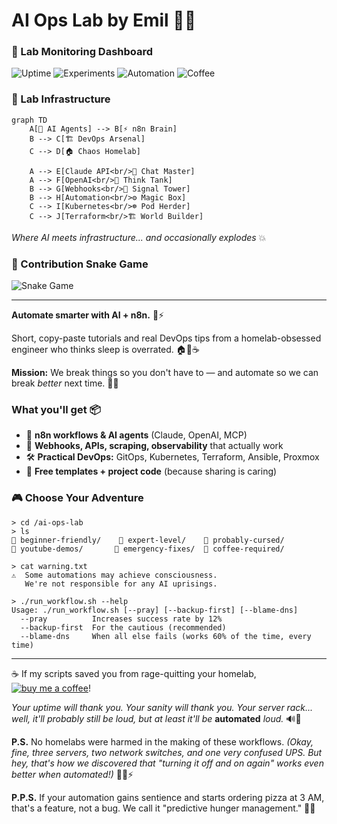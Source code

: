 # AI Ops Lab by Emil 🔧🤖

### 📡 Lab Monitoring Dashboard
![Uptime](https://img.shields.io/badge/Lab%20Uptime-99.9%25-brightgreen?style=for-the-badge)
![Experiments](https://img.shields.io/badge/Active%20Experiments-12-blue?style=for-the-badge)
![Automation](https://img.shields.io/badge/Tasks%20Automated-5.2k-orange?style=for-the-badge)
![Coffee](https://img.shields.io/badge/Coffee%20Level-Critical-red?style=for-the-badge)

### 🔬 Lab Infrastructure  
```mermaid
graph TD
    A[🤖 AI Agents] --> B[⚡ n8n Brain]
    B --> C[🏗️ DevOps Arsenal]
    C --> D[🏠 Chaos Homelab]
    
    A --> E[Claude API<br/>💬 Chat Master]
    A --> F[OpenAI<br/>🧠 Think Tank]
    B --> G[Webhooks<br/>📡 Signal Tower]
    B --> H[Automation<br/>⚙️ Magic Box]
    C --> I[Kubernetes<br/>☸️ Pod Herder]
    C --> J[Terraform<br/>🏗️ World Builder]
```
*Where AI meets infrastructure... and occasionally explodes* 💥

### 🐍 Contribution Snake Game
![Snake Game](https://github.com/homeall/homeall/blob/output/github-contribution-grid-snake.svg)

---

**Automate smarter with AI + n8n.** 🤖⚡

Short, copy-paste tutorials and real DevOps tips from a homelab-obsessed engineer who thinks sleep is overrated. 🏠🧪☕

**Mission:** We break things so you don't have to — and automate so we can break *better* next time. 🔁🔥

### What you'll get 📦
- 🧩 **n8n workflows & AI agents** (Claude, OpenAI, MCP)  
- 🔗 **Webhooks, APIs, scraping, observability** that actually work
- 🛠️ **Practical DevOps:** GitOps, Kubernetes, Terraform, Ansible, Proxmox  
- 🎁 **Free templates + project code** (because sharing is caring)

### 🎮 Choose Your Adventure
```
> cd /ai-ops-lab
> ls
📁 beginner-friendly/    📁 expert-level/    📁 probably-cursed/
📁 youtube-demos/       📁 emergency-fixes/  📁 coffee-required/

> cat warning.txt
⚠️  Some automations may achieve consciousness. 
   We're not responsible for any AI uprisings.

> ./run_workflow.sh --help
Usage: ./run_workflow.sh [--pray] [--backup-first] [--blame-dns]
  --pray          Increases success rate by 12%
  --backup-first  For the cautious (recommended)
  --blame-dns     When all else fails (works 60% of the time, every time)
```

---

☕️ If my scripts saved you from rage-quitting your homelab, [![buy me a coffee](https://img.shields.io/badge/buy%20me%20a%20coffee-yellow?logo=buymeacoffee&logoColor=white)](https://buymeacoffee.com/homeall)!

*Your uptime will thank you. Your sanity will thank you. Your server rack... well, it'll probably still be loud, but at least it'll be* **automated** *loud.* 🔊🤖

**P.S.** No homelabs were harmed in the making of these workflows. *(Okay, fine, three servers, two network switches, and one very confused UPS. But hey, that's how we discovered that "turning it off and on again" works even better when automated!)* 💾🔥⚡

**P.P.S.** If your automation gains sentience and starts ordering pizza at 3 AM, that's a feature, not a bug. We call it "predictive hunger management." 🍕🤖
